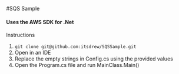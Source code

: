 #SQS Sample
#### Uses the AWS SDK for .Net


Instructions  

1) `git clone git@github.com:itsdrew/SQSSample.git`
1) Open in an IDE
1) Replace the empty strings in Config.cs using the provided values
1) Open the Program.cs file and run MainClass.Main()



